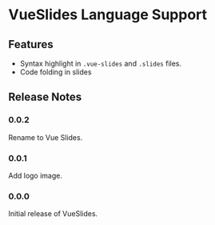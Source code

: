# VueSlides Language Support

## Features

- Syntax highlight in `.vue-slides` and `.slides` files.
- Code folding in slides

## Release Notes

### 0.0.2

Rename to Vue Slides.

### 0.0.1

Add logo image.

### 0.0.0

Initial release of VueSlides.
